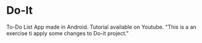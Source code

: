 # Do-It
To-Do List App made in Android. Tutorial available on Youtube.
"This is a an exercise ti apply some changes to Do-it project."

